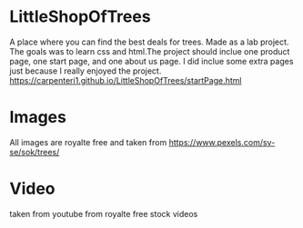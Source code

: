 # LittleShopOfTrees
A place where you can find the best deals for trees. Made as a lab project.
The goals was to learn css and html.The project should inclue one product page,
one start page, and one about us page. I did inclue some extra pages just because I really
enjoyed the project. https://carpenteri1.github.io/LittleShopOfTrees/startPage.html

# Images
All images are royalte free and taken from https://www.pexels.com/sv-se/sok/trees/

# Video
taken from youtube from royalte free stock videos
